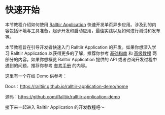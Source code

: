 # 快速开始

本节教程介绍如何使用 [Ralltiir Application][rt-app] 快速开发单页异步应用。涉及到的内容包括环境与工具准备，起步开发和启动应用，最佳实践以及如何进行测试和发布等。

本节教程旨在引导开发者快速入门 Ralltiir Application 的开发。如果你想深入学习 Ralltiir Application 以获得更多的了解，推荐你参考 [基础指南][basic-guide] 和 [高级教程][advanced] 两部分的内容。如果你想概览 Ralltiir Application 提供的 API 或者咨询开发过程中遇到的问题，推荐你参考 [参考手册][reference] 的内容。

这里有一个在线 Demo 供参考：

Docs：<https://ralltiir.github.io/ralltiir-application-demo/home>

源码：<https://github.com/Ralltiir/ralltiir-application-demo>

[rt-app]: https://github.com/Ralltiir/ralltiir-application
[basic-guide]: https://ralltiir.github.io/ralltiir-application/basic-guide/
[advanced]: https://ralltiir.github.io/ralltiir-application/advanced/
[reference]: https://ralltiir.github.io/ralltiir-application/reference/

接下来一起进入 Ralltiir Application 的开发教程吧～